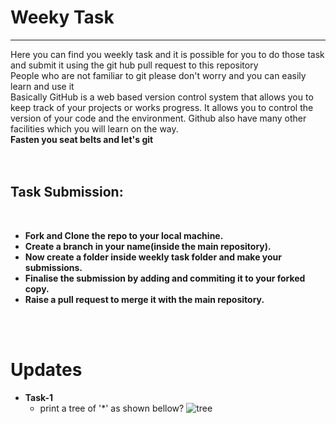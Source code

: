 # Weeky Task 
---
Here you can find you weekly task and it is possible for you to do those task and submit it using the git hub pull request to this repository<br>
People who are not familiar to git please don't worry and you can easily learn and use it<br>
Basically GitHub is a web based version control system that allows you to keep track of your projects or works progress. It allows you to control the version of your code and the environment. Github also have many other facilities which you will learn on the way.<br>
**Fasten you seat belts and let's git**
<br/>
<br/>
<br/>
## Task Submission:
 <br/>
 
  - **Fork and Clone the repo to your local machine.**
  - **Create a branch in your name(inside the main repository).**
  - **Now create a folder inside weekly task folder and make your submissions.**
  - **Finalise the submission by adding and commiting it to your forked copy.**
  - **Raise a pull request to merge it with the main repository.**
<br/>
<br/>


# Updates

* **Task-1**
   * print a tree of '\*' as shown bellow?
   ![tree]("https://github.com/IDEATOR-GECT/pythontoML/img/tree.png")
